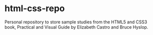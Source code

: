# html-css-repo
Personal repository to store sample studies from the HTML5 and CSS3 book, Practical and Visual Guide by Elizabeth Castro and Bruce Hyslop.
